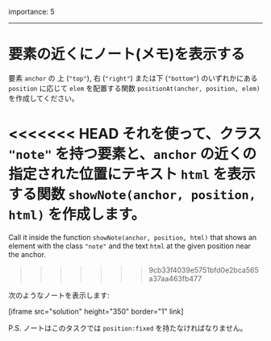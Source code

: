 importance: 5

---

# 要素の近くにノート(メモ)を表示する

要素 `anchor` の 上 (`"top"`), 右 (`"right"`) または下 (`"bottom"`) のいずれかにある `position` に応じて `elem` を配置する関数 `positionAt(anchor, position, elem)` を作成してください。

<<<<<<< HEAD
それを使って、クラス `"note"` を持つ要素と、`anchor` の近くの指定された位置にテキスト `html` を表示する関数 `showNote(anchor, position, html)` を作成します。
=======
Call it inside the function `showNote(anchor, position, html)` that shows an element with the class `"note"` and the text `html` at the given position near the anchor.
>>>>>>> 9cb33f4039e5751bfd0e2bca565a37aa463fb477

次のようなノートを表示します:

[iframe src="solution" height="350" border="1" link]

P.S. ノートはこのタスクでは `position:fixed` を持たなければなりません。
